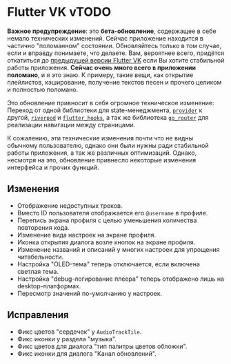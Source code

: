 <!-- markdownlint-disable MD033 -->

# Flutter VK vTODO

**Важное предупреждение**: это **бета-обновление**, содержащее в себе немало технических изменений. Сейчас приложение находится в частично "поломанном" состоянии. Обновляйтесь только в том случае, если и вправду понимаете, что делаете. Вам, вероятнее всего, придётся откатиться до [предыдущей версии Flutter VK](https://github.com/Zensonaton/FlutterVK/releases) если Вы хотите стабильной работы приложения. **Сейчас очень много всего в приложении поломано**, и я это знаю. К примеру, такие вещи, как открытие плейлистов, кэширование, получение текстов песен и прочего целиком и полностью поломано.

Это обновление привносит в себя огромное техническое изменение: Переход от одной библиотеки для state-менеджмента, [`provider`](https://pub.dev/packages/provider) к другой, [`riverpod`](https://pub.dev/packages/riverpod) и [`flutter_hooks`](https://pub.dev/packages/flutter_hooks), а так же библиотека [`go_router`](https://pub.dev/packages/go_router) для реализации навигации между страницами.

К сожалению, эти технические изменения почти что не видны обычному пользователю, однако они были нужны ради стабильной работы приложения, а так же различных оптимизаций. Однако, несмотря на это, обновление привнесло некоторые изменения интерфейса и прочих функций.

## Изменения

- Отображение недоступных треков.
- Вместо ID пользователя отображается его `@username` в профиле.
- Перепись экрана профиля с целью уменьшения количества повторения кода.
- Изменение вида настроек на экране профиля.
- Иконка открытия диалога возле кнопок на экране профиля.
- Изменение названий и описаний у многих настроек для упрощения читабельности.
- Настройка "OLED-тема" теперь отключается, если включена светлая тема.
- Настройка "debug-логирование плеера" теперь отображено лишь на desktop-платформах.
- Пересмотр значений по-умолчанию у настроек.

## Исправления

- Фикс цветов "сердечек" у `AudioTrackTile`.
- Фикс иконки у раздела "музыка".
- Фикс цветов для диалога "тип палитры цветов обложки".
- Фикс иконки для диалога "Канал обновлений".

<!-- Изменения с других Pre-release версий, которые должны быть отображены в non-pre версии:

## Изменения

- Новая настройка: "Тип палитры цветов обложки".
- Новое сообщение для README-файла, располагаемый в папке с кэшированными треками.
- Более правильный цвет у "свечения" обложек треков в мини и полноэкранном плееров.
- Своя реализация для получения цветов обложки трека, использующая Isolate где это возможно.
- Избавление от `WelcomeDialog` при авторизации.
- Избавление от `PhotoMaxOrig` ввиду ненадобности.
- Изменение текста для диалога "подключение рекомендаций".
- Избавление от диалога, спрашивающего разрешение на отправку статистики о прослушивании треков.
- Игнорирование ошибки "какой сейчас вайб не был найден".
- Управление плеером теперь использует toggle'ы вместо `!state`.
- Уменьшение количества вызовов `setState` от плеера.
- Удаление настройки "Точный алгоритм цветов плеера".
- Проверка на соответствие ID пользователей ВК при вторичной авторизации.
- Некоторые из кнопок (лайк, дизлайк) вместо полноэкранной анимации загрузки теперь отображают загрузку в самой кнопке.
- Настройка для debug-логирования плеера.
- Длительность треков теперь не отображается в разделе "Совпадения по вкусам".
- Lottie-анимация у VK Mix теперь отображается лишь во время воспроизведения.
- Адекватный Skeleton-loader для VK Mix.
- Система для логирования крашей и других проблем приложения.
- Долгое нажатие на кнопку "паузы" в мини-плеере снизу теперь его насильно останавливает.
- Изменение текста для `WelcomeRoute`.
- Избавление от анимации появления изображения трека.
- Использование `/welcome` как go_route вместо `/`.
- Оптимизации.

## Фиксы

- Фикс цветов приложения.
- Фикс OLED-темы.
- Фикс иконки настройки "канал обновлений".
- Фикс появления кнопки "В реальном времени" если не подключены рекомендации ВК.
- Фикс выхода из аккаунта, если нету папки с треками.
- Фикс появления плейлистов из раздела "в реальном времени" в виде Skeleton-loader'ов.
- Фикс входа в приложение ввиду SSL-сертификатов.
- Фикс различных багов интерфейса, связанных с закрытием плеера.
- Фикс запуска приложения.
- Фикс авторизации.

-->
